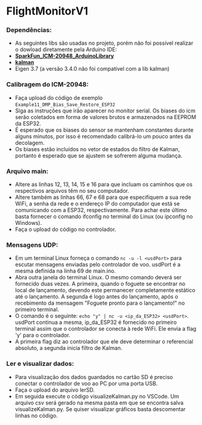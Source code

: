 # FlightMonitorV1

### Dependências:
- As seguintes libs são usadas no projeto, porém não foi possível realizar o dowload diretamente pela Arduino IDE:
- **[SparkFun_ICM-20948_ArduinoLibrary](https://github.com/sparkfun/SparkFun_ICM-20948_ArduinoLibrary)**
- **[kalman](https://github.com/mherb/kalman)**
- Eigen 3.7 (a versão 3.4.0 não foi compatível com a lib kalman)
### Calibragem do ICM-20948:
- Faça upload do código de exemplo `Example11_DMP_Bias_Save_Restore_ESP32`
- Siga as instruções que irão aparecer no monitor serial. Os biases do icm serão coletados em forma de valores brutos e armazenados na EEPROM da ESP32.
- É esperado que os biases do sensor se mantenham constantes durante alguns minutos, por isso é recomendado calibrá-lo um pouco antes da decolagem.
- Os biases estão incluídos no vetor de estados do filtro de Kalman,  portanto é esperado que se ajustem se sofrerem alguma mudança.
### Arquivo main:
- Altere as linhas 12, 13, 14, 15 e 16 para que incluam os caminhos que os respectivos arquivos têm no seu computador. 
- Altere também as linhas 66, 67 e 68 para que especifiquem a sua rede WiFi, a senha da rede e o endereço IP do computador que está se comunicando com a ESP32, respectivamente. Para achar este último basta fornecer o comando ifconfig no terminal do Linux (ou ipconfig no Windows).
- Faça o upload do código no controlador.

### Mensagens UDP:
- Em um terminal Linux forneça o comando ``nc -u -l <usdPort>`` para escutar mensagens enviadas pelo controlador de voo. usdPort é a mesma definida na linha 69 de main.ino. 
- Abra outra janela do terminal Linux. O mesmo comando deverá ser fornecido duas vezes. A primeira, quando o foguete se encontrar no local de lançamento, devendo este permanecer completamente estático até o lançamento. A segunda é logo antes do lançamento, após o recebimento da mensagem "Foguete pronto para o lançamento!" no primeiro terminal. 
- O comando é o seguinte: ``echo "y" | nc -u <ip_da_ESP32> <usdPort>``. usdPort continua a mesma, ip_da_ESP32 é fornecido no primeiro terminal assim que o controlador se conecta à rede WiFi.  Ele envia a flag 'y' para o controlador.
- A primeira flag diz ao controlador que ele deve determinar o referencial absoluto, a segunda inicia filtro de Kalman. 

### Ler e visualizar dados:
- Para visualização dos dados guardados no cartão SD é preciso conectar o controlador de voo ao PC por uma porta USB.
- Faça o upload do arquivo lerSD.
- Em seguida execute o código visualizeKalman.py no VSCode. Um arquivo csv será gerado na mesma pasta em que se encontra salva visualizeKalman.py. Se quiser visualizar gráficos basta descomentar linhas no código. 

